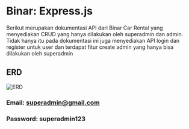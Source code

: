 # Binar: Express.js

Berikut merupakan dokumentasi API dari Binar Car Rental yang menyediakan CRUD yang hanya dilakukan oleh superadmin dan admin. Tidak hanya itu pada dokumentasi ini juga menyediakan API login dan register untuk user dan terdapat fitur create admin yang hanya bisa dilakukan oleh superadmin

## ERD

![ERD](https://user-images.githubusercontent.com/72052154/236868467-8ed8f722-bfbb-49c2-a668-a48c3bff1d66.png)

### Email: superadmin@gmail.com

### Password: superadmin123
